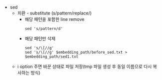 * sed
	* 치환 - substitute (s/pattern/replace/)
		* 해당 패턴을 포함한 line remove
			```
			sed 's/pattern/d'
			```
		* 해당 패턴만 삭제
			```
			sed 's/\[//g'
			sed 's/\[//g' $embedding_path/before_sed.txt > $embedding_path/sed1.txt
			```
	* i option 주면 바꾼 상태로 파일 저장(tmp 파일 생성 후 동일 이름으로 다시 복사하는 방식)

